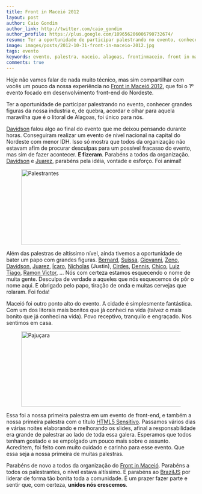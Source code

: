 ```yaml
---
title: Front in Maceió 2012
layout: post
author: Caio Gondim
author_link: http://twitter.com/caio_gondim
author_profile: https://plus.google.com/109656206006790732674/
resumo: Ter a oportunidade de participar palestrando no evento, conhecer grandes figuras da nossa industria e, de quebra, acordar e olhar praquela maravilha que é o litoral de Alagoas, foi único para nós.
image: images/posts/2012-10-31-front-in-maceio-2012.jpg
tags: evento
keywords: evento, palestra, maceio, alagoas, frontinmaceio, front in maceio, front-end, nordeste
comments: true
---
```


Hoje não vamos falar de nada muito técnico, mas sim compartilhar com vocês um
pouco da nossa experiência no [Front in Maceió 2012](http://frontinmaceio.com.br/), que foi o 1º evento focado em
desenvolvimento front-end do Nordeste.

Ter a oportunidade de participar palestrando no evento, conhecer grandes figuras
da nossa industria e, de quebra, acordar e olhar para aquela maravilha que é o litoral
de Alagoas, foi único para nós.

[Davidson](http://twitter.com/davidsonfellipe) falou algo ao final do evento que me deixou pensando durante horas.
Conseguiram realizar um evento de nível nacional na capital do Nordeste com
menor IDH. Isso só mostra que todos da organização não estavam afim de procurar
desculpas para um possível fracasso do evento, mas sim de fazer acontecer. **E
fizeram**. Parabéns a todos da organização. [Davidson](http://twitter.com/davidsonfellipe) e [Juarez](http://twitter.com/juarezpaf), parabéns pela
idéia, vontade e esforço. Foi animal!

<figure>
    <img src="/images/posts/2012-10-31-palestrantes.jpg" width="700" height="200" alt="Palestrantes" title="Palestrantes" />
</figure>

Além das palestras de altíssimo nível, ainda tivemos a oportunidade de bater um
papo com grandes figuras. [Bernard](http://twitter.com/bernarddeluna),
[Suissa](http://twitter.com/osuissa), [Giovanni](http://twitter.com/keppelen),
[Zeno](http://twitter.com/zenorocha), [Davidson](http://twitter.com/davidsonfellipe),
[Juarez](http://twitter.com/juarezpaf),
[Ícaro](http://twitter.com/icaromedeiros), [Nicholas](http://twitter.com/nicholasfazio) (Justin),
[Cirdes](http://twitter.com/cirdesbhf), [Dennis](http://twitter.com/dannnish),
[Chico](http://say2me.com.br), [Luiz Tiago](http://twitter.com/luiztiago),
[Ramon Victor](http://twitter.com/ramonvictor), ...
Nós com certeza estamos esquecendo o nome de muita gente. Desculpa de verdade a
aqueles que nós esquecemos de pôr o nome aqui. E obrigado pelo papo, tiração de
onda e muitas cervejas que rolaram. Foi foda!

Maceió foi outro ponto alto do evento. A cidade é simplesmente fantástica. Com
um dos litorais mais bonitos que já conheci na vida (talvez o mais bonito  que
já conheci na vida). Povo receptivo, tranquilo e engraçado. Nos sentimos em casa.

<figure>
    <img src="/images/posts/2012-10-31-pajucara.jpg" width="700" height="200" alt="Pajuçara" title="Pajuçara" />
</figure>

Essa foi a nossa primeira palestra em um evento de front-end, e também a nossa primeira
palestra com o título [HTML5 Sensitivo](http://loopinfinito.com.br/2012/10/24/seu-browser-no-plano-astral/).
Passamos vários dias e várias noites elaborando e melhorando os slides, afinal a responsabilidade era
grande de palestrar ao lado de toda essa galera. Esperamos que todos tenham
gostado e se empolgado um pouco mais sobre o assunto. Acreditem, foi
feito com muito cuidado e carinho para esse evento. Que essa seja a
nossa primeira de muitas palestras.

Parabéns de novo a todos da organização do [Front in Maceió](http://frontinmaceio.com.br/). Parabéns a todos os
palestrantes, o nível estava altíssimo. E parabéns ao [BrazilJS](http://braziljs.org) por liderar de
forma tão bonita toda a comunidade. É um prazer fazer parte e sentir que, com
certeza, **unidos nós crescemos**.
